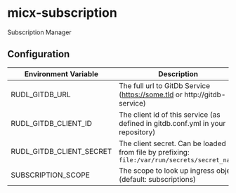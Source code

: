 # micx-subscription

Subscription Manager




## Configuration

| Environment Variable     | Description                                                                                  |
|--------------------------|----------------------------------------------------------------------------------------------|
| RUDL_GITDB_URL           | The full url to GitDb Service (https://some.tld or http://gitdb-service)                     |
| RUDL_GITDB_CLIENT_ID     | The client id of this service (as defined in gitdb.conf.yml in your repository)              |
| RUDL_GITDB_CLIENT_SECRET | The client secret. Can be loaded from file by prefixing: `file:/var/run/secrets/secret_name` |
| SUBSCRIPTION_SCOPE       | The scope to look up ingress object (default: subscriptions)                                 |


